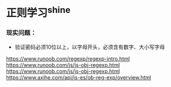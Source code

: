# 正则学习<sup>shine</sup>

### 现实问题：
- 验证密码必须10位以上，以字母开头，必须含有数字、大小写字母

https://www.runoob.com/regexp/regexp-intro.html
https://www.runoob.com/js/js-obj-regexp.html
https://www.runoob.com/js/js-obj-regexp.html
https://www.axihe.com/api/js-es/ob-reg-exp/overview.html

